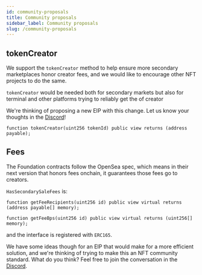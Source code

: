 ```yaml
---
id: community-proposals
title: Community proposals
sidebar_label: Community proposals
slug: /community-proposals
---
```


## tokenCreator

We support the `tokenCreator` method to help ensure more secondary marketplaces honor creator fees, and we would like to encourage other NFT projects to do the same.

`tokenCreator` would be needed both for secondary markets but also for terminal and other platforms trying to reliably get the of creator

We're thinking of proposing a new EIP with this change. Let us know your thoughts in the [Discord](http://discord.foundation.app)!

```solidity
function tokenCreator(uint256 tokenId) public view returns (address payable);
```

## Fees

The Foundation contracts follow the OpenSea spec, which means in their next version that honors fees onchain, it guarantees those fees go to creators.

`HasSecondarySaleFees` is:

```solidity
function getFeeRecipients(uint256 id) public view virtual returns (address payable[] memory);

function getFeeBps(uint256 id) public view virtual returns (uint256[] memory);
```

and the interface is registered with `ERC165`.


We have some ideas though for an EIP that would make for a more efficient solution, and we're thinking of trying to make this an NFT community standard. What do you think? Feel free to join the conversation in the [Discord](http://discord.foundation.app).